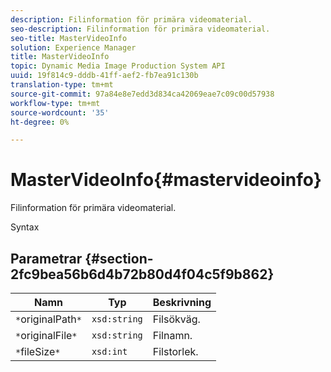 ```yaml
---
description: Filinformation för primära videomaterial.
seo-description: Filinformation för primära videomaterial.
seo-title: MasterVideoInfo
solution: Experience Manager
title: MasterVideoInfo
topic: Dynamic Media Image Production System API
uuid: 19f814c9-dddb-41ff-aef2-fb7ea91c130b
translation-type: tm+mt
source-git-commit: 97a84e8e7edd3d834ca42069eae7c09c00d57938
workflow-type: tm+mt
source-wordcount: '35'
ht-degree: 0%

---
```



# MasterVideoInfo{#mastervideoinfo}

Filinformation för primära videomaterial.

Syntax

## Parametrar {#section-2fc9bea56b6d4b72b80d4f04c5f9b862}

| Namn | Typ | Beskrivning |
|---|---|---|
| `*`originalPath`*` | `xsd:string` | Filsökväg. |
| `*`originalFile`*` | `xsd:string` | Filnamn. |
| `*`fileSize`*` | `xsd:int` | Filstorlek. |

